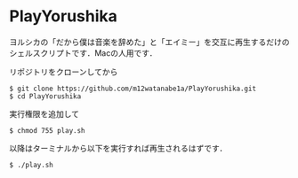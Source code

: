# PlayYorushika
ヨルシカの「だから僕は音楽を辞めた」と「エイミー」を交互に再生するだけのシェルスクリプトです．Macの人用です．


リポジトリをクローンしてから
```
$ git clone https://github.com/m12watanabe1a/PlayYorushika.git
$ cd PlayYorushika
```

実行権限を追加して
```
$ chmod 755 play.sh
```

以降はターミナルから以下を実行すれば再生されるはずです．
```
$ ./play.sh
```
